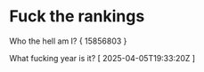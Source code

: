 # Fuck the rankings

Who the hell am I?
{ 15856803 }

What fucking year is it?
[ 2025-04-05T19:33:20Z ]
